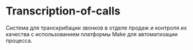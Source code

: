 # Transcription-of-calls
Система для транскрибации звонков в отделе продаж и контроля их качества с использованием платформы Make для автоматизации процесса.
